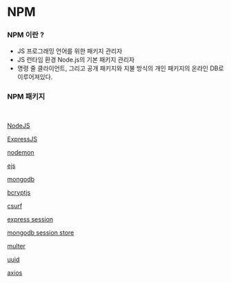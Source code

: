 # NPM

### NPM 이란 ?

- JS 프로그래밍 언어를 위한 패키지 관리자
- JS 런타임 환경 Node.js의 기본 패키지 관리자
- 명령 줄 클라이언트, 그리고 공개 패키지와 지불 방식의 개인 패키지의 온라인 DB로 이루어져있다.

### NPM 패키지

<br />

[NodeJS](/NPM/NPM_package/nodeJS.md)

[ExpressJS](/NPM/NPM_package/expressJS.md)

[nodemon](/NPM/NPM_package/nodemon.md)

[ejs](/NPM/NPM_package/ejs.md)

[mongodb](/NPM/NPM_package/mongodb.md)

[bcryptjs](/NPM/NPM_package/bcryptjs.md)

[csurf](/NPM/NPM_package/csurf.md)

[express session](/NPM/NPM_package/express-session.md)

[mongodb session store](/NPM/NPM_package/mongodb-session-store.md)

[multer](/NPM/NPM_package/multer.md)

[uuid](/NPM/NPM_package/uuid.md)

[axios](/NPM/NPM_package/axios.md)
